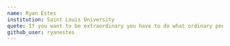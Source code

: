 ```yaml
---
name: Ryan Estes
institution: Saint Louis University
quote: If you want to be extraordinary you have to do what ordinary people won't do.
github_user: ryanestes
---
```


